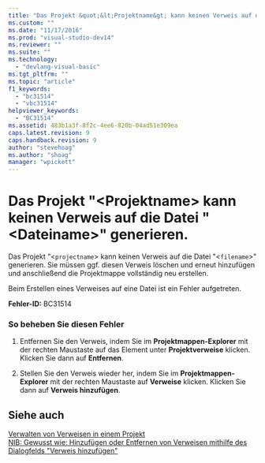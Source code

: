 ```yaml
---
title: "Das Projekt &quot;&lt;Projektname&gt; kann keinen Verweis auf die Datei &quot;&lt;Dateiname&gt;&quot; generieren. | Microsoft Docs"
ms.custom: ""
ms.date: "11/17/2016"
ms.prod: "visual-studio-dev14"
ms.reviewer: ""
ms.suite: ""
ms.technology: 
  - "devlang-visual-basic"
ms.tgt_pltfrm: ""
ms.topic: "article"
f1_keywords: 
  - "bc31514"
  - "vbc31514"
helpviewer_keywords: 
  - "BC31514"
ms.assetid: 483b1a3f-8f2c-4ee6-820b-04ad51e309ea
caps.latest.revision: 9
caps.handback.revision: 9
author: "stevehoag"
ms.author: "shoag"
manager: "wpickett"
---
```

# Das Projekt &quot;&lt;Projektname&gt; kann keinen Verweis auf die Datei &quot;&lt;Dateiname&gt;&quot; generieren.
Das Projekt "\<`projectname`\> kann keinen Verweis auf die Datei "\<`filename`\>" generieren. Sie müssen ggf. diesen Verweis löschen und erneut hinzufügen und anschließend die Projektmappe vollständig neu erstellen.  
  
 Beim Erstellen eines Verweises auf eine Datei ist ein Fehler aufgetreten.  
  
 **Fehler\-ID:** BC31514  
  
### So beheben Sie diesen Fehler  
  
1.  Entfernen Sie den Verweis, indem Sie im **Projektmappen\-Explorer** mit der rechten Maustaste auf das Element unter **Projektverweise** klicken. Klicken Sie dann auf **Entfernen**.  
  
2.  Stellen Sie den Verweis wieder her, indem Sie im **Projektmappen\-Explorer** mit der rechten Maustaste auf **Verweise** klicken. Klicken Sie dann auf **Verweis hinzufügen**.  
  
## Siehe auch  
 [Verwalten von Verweisen in einem Projekt](/visual-studio/ide/managing-references-in-a-project)   
 [NIB: Gewusst wie: Hinzufügen oder Entfernen von Verweisen mithilfe des Dialogfelds "Verweis hinzufügen"](http://msdn.microsoft.com/de-de/3bd75d61-f00c-47c0-86a2-dd1f20e231c9)